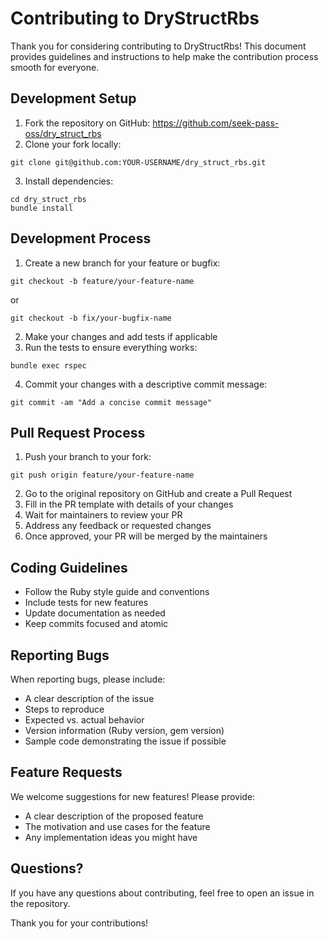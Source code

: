# Contributing to DryStructRbs

Thank you for considering contributing to DryStructRbs! This document provides guidelines and instructions to help make the contribution process smooth for everyone.

## Development Setup

1. Fork the repository on GitHub: https://github.com/seek-pass-oss/dry_struct_rbs
2. Clone your fork locally:
```
git clone git@github.com:YOUR-USERNAME/dry_struct_rbs.git
```
3. Install dependencies:
```
cd dry_struct_rbs
bundle install
```

## Development Process

1. Create a new branch for your feature or bugfix:
```
git checkout -b feature/your-feature-name
```
   or
```
git checkout -b fix/your-bugfix-name
```

2. Make your changes and add tests if applicable
3. Run the tests to ensure everything works:
```
bundle exec rspec
```
4. Commit your changes with a descriptive commit message:
```
git commit -am "Add a concise commit message"
```

## Pull Request Process

1. Push your branch to your fork:
```
git push origin feature/your-feature-name
```
2. Go to the original repository on GitHub and create a Pull Request
3. Fill in the PR template with details of your changes
4. Wait for maintainers to review your PR
5. Address any feedback or requested changes
6. Once approved, your PR will be merged by the maintainers

## Coding Guidelines

- Follow the Ruby style guide and conventions
- Include tests for new features
- Update documentation as needed
- Keep commits focused and atomic

## Reporting Bugs

When reporting bugs, please include:

- A clear description of the issue
- Steps to reproduce
- Expected vs. actual behavior
- Version information (Ruby version, gem version)
- Sample code demonstrating the issue if possible

## Feature Requests

We welcome suggestions for new features! Please provide:

- A clear description of the proposed feature
- The motivation and use cases for the feature
- Any implementation ideas you might have

## Questions?

If you have any questions about contributing, feel free to open an issue in the repository.

Thank you for your contributions!

